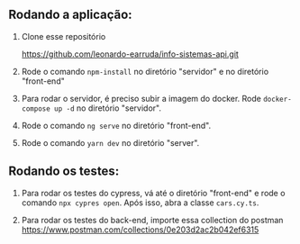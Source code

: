 ## Rodando a aplicação:
1. Clone esse repositório

      https://github.com/leonardo-earruda/info-sistemas-api.git
      
2. Rode o comando `npm-install` no diretório "servidor" e no diretório "front-end"

3. Para rodar o servidor, é preciso subir a imagem do docker. Rode `docker-compose up -d` no diretório "servidor".

4. Rode o comando `ng serve` no diretório "front-end".

5. Rode o comando `yarn dev` no diretório "server".


## Rodando os testes: 

1. Para rodar os testes do cypress, vá até o diretório "front-end" e rode o comando `npx cypres open`. Após isso, abra a classe `cars.cy.ts`.

2. Para rodar os testes do back-end, importe essa collection do postman https://www.postman.com/collections/0e203d2ac2b042ef6315
